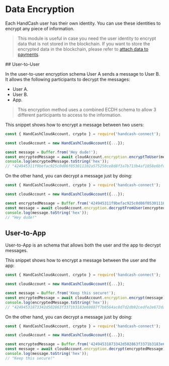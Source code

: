 # Data Encryption

Each HandCash user has their own identity. You can use these identities to encrypt any piece of information.

> This module is useful in case you need the user identity to encrypt data that is not stored in the blockchain. If you want to store the encrypted data in the blockchain, please refer to [attach data to payments](/payments.md#attach-data).

## User-to-User

In the user-to-user encryption schema User A sends a message to User B. It allows the following participants to decrypt the messages:
- User A.
- User B.
- App.

> This encryption method uses a combined ECDH schema to allow 3 different participants to access to the information.

This snippet shows how to encrypt a message between two users:
```javascript
const { HandCashCloudAccount, crypto } = require('handcash-connect');

const cloudAccount = new HandCashCloudAccount({...});

const message = Buffer.from('Hey dude!');
const encryptedMessage = await cloudAccount.encryption.encryptToUser(message, 'otherUserHandle');
console.log(encryptedMessage.toString('hex'));
// "424945311f9befac925c0d86f053011102a575250ce8d8f3a7b713b4af1058e6bfc8e48e6c33dd55c7bfa7af50706a519c75ecc5"
```

On the other hand, you can decrypt a message just by doing:
```javascript
const { HandCashCloudAccount, crypto } = require('handcash-connect');

const cloudAccount = new HandCashCloudAccount({...});

const encryptedMessage = Buffer.from('424945311f9befac925c0d86f053011102a575250ce8d8f3a7b713b4af1058e6bfc8e48e6c33dd55c7bfa7af50706a519c75ecc5', 'hex');
const message = await cloudAccount.encryption.decryptFromUser(encryptedMessage, 'otherUserHandle');
console.log(message.toString('hex'));
// "Hey dude!"
```

## User-to-App

User-to-App is an schema that allows both the user and the app to decrypt messages.

This snippet shows how to encrypt a message between the user and the app:
```javascript
const { HandCashCloudAccount, crypto } = require('handcash-connect');

const cloudAccount = new HandCashCloudAccount({...});

const message = Buffer.from('Keep this secure!');
const encryptedMessage = await cloudAccount.encryption.encrypt(message);
console.log(encryptedMessage.toString('hex'));
// "42494531873342d502863f3371b3183e69887f7b0564ac8d7d2db92cedfe2e672da4a7be592f773b4d5faec442f82452559c1250"
```

On the other hand, you can decrypt a message just by doing:
```javascript
const { HandCashCloudAccount, crypto } = require('handcash-connect');

const cloudAccount = new HandCashCloudAccount({...});

const encryptedMessage = Buffer.from('42494531873342d502863f3371b3183e69887f7b0564ac8d7d2db92cedfe2e672da4a7be592f773b4d5faec442f82452559c1250', 'hex');
const message = await cloudAccount.encryption.decrypt(encryptedMessage);
console.log(message.toString('hex'));
// "Keep this secure!"
```
